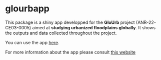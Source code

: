 # glourbapp

This package is a shiny app developped for the **GloUrb** project (ANR-22-CE03-0005) aimed at **studying urbanized floodplains globally**. It shows the outputs and data collected throughout the project. 

You can use the app [here](https://isig-apps.ens-lyon.fr/apps/glourb/glourbapp/).

For more information about the app please consult [this website](https://evs-gis.github.io/glourbdoc/)

